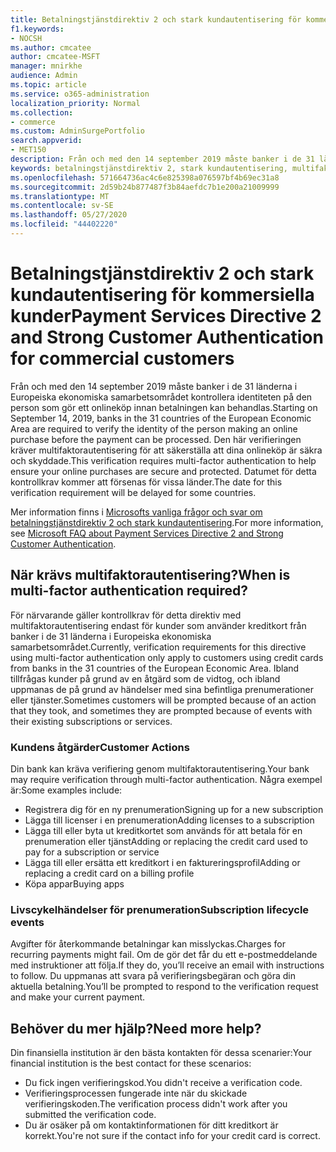 ```yaml
---
title: Betalningstjänstdirektiv 2 och stark kundautentisering för kommersiella kunder
f1.keywords:
- NOCSH
ms.author: cmcatee
author: cmcatee-MSFT
manager: mnirkhe
audience: Admin
ms.topic: article
ms.service: o365-administration
localization_priority: Normal
ms.collection:
- commerce
ms.custom: AdminSurgePortfolio
search.appverid:
- MET150
description: Från och med den 14 september 2019 måste banker i de 31 länderna i Europeiska ekonomiska samarbetsområdet kontrollera identiteten på den person som gör ett onlineköp innan betalningen kan behandlas.
keywords: betalningstjänstdirektiv 2, stark kundautentisering, multifaktorautentisering
ms.openlocfilehash: 571664736ac4c6e825398a076597bf4b69ec31a8
ms.sourcegitcommit: 2d59b24b877487f3b84aefdc7b1e200a21009999
ms.translationtype: MT
ms.contentlocale: sv-SE
ms.lasthandoff: 05/27/2020
ms.locfileid: "44402220"
---
```

# <a name="payment-services-directive-2-and-strong-customer-authentication-for-commercial-customers"></a><span data-ttu-id="6e1e4-104">Betalningstjänstdirektiv 2 och stark kundautentisering för kommersiella kunder</span><span class="sxs-lookup"><span data-stu-id="6e1e4-104">Payment Services Directive 2 and Strong Customer Authentication for commercial customers</span></span>

<span data-ttu-id="6e1e4-105">Från och med den 14 september 2019 måste banker i de 31 länderna i Europeiska ekonomiska samarbetsområdet kontrollera identiteten på den person som gör ett onlineköp innan betalningen kan behandlas.</span><span class="sxs-lookup"><span data-stu-id="6e1e4-105">Starting on September 14, 2019, banks in the 31 countries of the European Economic Area are required to verify the identity of the person making an online purchase before the payment can be processed.</span></span> <span data-ttu-id="6e1e4-106">Den här verifieringen kräver multifaktorautentisering för att säkerställa att dina onlineköp är säkra och skyddade.</span><span class="sxs-lookup"><span data-stu-id="6e1e4-106">This verification requires multi-factor authentication to help ensure your online purchases are secure and protected.</span></span> <span data-ttu-id="6e1e4-107">Datumet för detta kontrollkrav kommer att försenas för vissa länder.</span><span class="sxs-lookup"><span data-stu-id="6e1e4-107">The date for this verification requirement will be delayed for some countries.</span></span> 

<span data-ttu-id="6e1e4-108">Mer information finns i [Microsofts vanliga frågor och svar om betalningstjänstdirektiv 2 och stark kundautentisering](https://support.microsoft.com/help/4517854/microsoft-account-open-banking-customer-authentication).</span><span class="sxs-lookup"><span data-stu-id="6e1e4-108">For more information, see [Microsoft FAQ about Payment Services Directive 2 and Strong Customer Authentication](https://support.microsoft.com/help/4517854/microsoft-account-open-banking-customer-authentication).</span></span>

## <a name="when-is-multi-factor-authentication-required"></a><span data-ttu-id="6e1e4-109">När krävs multifaktorautentisering?</span><span class="sxs-lookup"><span data-stu-id="6e1e4-109">When is multi-factor authentication required?</span></span>

<span data-ttu-id="6e1e4-110">För närvarande gäller kontrollkrav för detta direktiv med multifaktorautentisering endast för kunder som använder kreditkort från banker i de 31 länderna i Europeiska ekonomiska samarbetsområdet.</span><span class="sxs-lookup"><span data-stu-id="6e1e4-110">Currently, verification requirements for this directive using multi-factor authentication only apply to customers using credit cards from banks in the 31 countries of the European Economic Area.</span></span> <span data-ttu-id="6e1e4-111">Ibland tillfrågas kunder på grund av en åtgärd som de vidtog, och ibland uppmanas de på grund av händelser med sina befintliga prenumerationer eller tjänster.</span><span class="sxs-lookup"><span data-stu-id="6e1e4-111">Sometimes customers will be prompted because of an action that they took, and sometimes they are prompted because of events with their existing subscriptions or services.</span></span>

### <a name="customer-actions"></a><span data-ttu-id="6e1e4-112">Kundens åtgärder</span><span class="sxs-lookup"><span data-stu-id="6e1e4-112">Customer Actions</span></span>

<span data-ttu-id="6e1e4-113">Din bank kan kräva verifiering genom multifaktorautentisering.</span><span class="sxs-lookup"><span data-stu-id="6e1e4-113">Your bank may require verification through multi-factor authentication.</span></span> <span data-ttu-id="6e1e4-114">Några exempel är:</span><span class="sxs-lookup"><span data-stu-id="6e1e4-114">Some examples include:</span></span>
- <span data-ttu-id="6e1e4-115">Registrera dig för en ny prenumeration</span><span class="sxs-lookup"><span data-stu-id="6e1e4-115">Signing up for a new subscription</span></span>
- <span data-ttu-id="6e1e4-116">Lägga till licenser i en prenumeration</span><span class="sxs-lookup"><span data-stu-id="6e1e4-116">Adding licenses to a subscription</span></span>
- <span data-ttu-id="6e1e4-117">Lägga till eller byta ut kreditkortet som används för att betala för en prenumeration eller tjänst</span><span class="sxs-lookup"><span data-stu-id="6e1e4-117">Adding or replacing the credit card used to pay for a subscription or service</span></span>
- <span data-ttu-id="6e1e4-118">Lägga till eller ersätta ett kreditkort i en faktureringsprofil</span><span class="sxs-lookup"><span data-stu-id="6e1e4-118">Adding or replacing a credit card on a billing profile</span></span>
- <span data-ttu-id="6e1e4-119">Köpa appar</span><span class="sxs-lookup"><span data-stu-id="6e1e4-119">Buying apps</span></span>

### <a name="subscription-lifecycle-events"></a><span data-ttu-id="6e1e4-120">Livscykelhändelser för prenumeration</span><span class="sxs-lookup"><span data-stu-id="6e1e4-120">Subscription lifecycle events</span></span>

<span data-ttu-id="6e1e4-121">Avgifter för återkommande betalningar kan misslyckas.</span><span class="sxs-lookup"><span data-stu-id="6e1e4-121">Charges for recurring payments might fail.</span></span> <span data-ttu-id="6e1e4-122">Om de gör det får du ett e-postmeddelande med instruktioner att följa.</span><span class="sxs-lookup"><span data-stu-id="6e1e4-122">If they do, you’ll receive an email with instructions to follow.</span></span> <span data-ttu-id="6e1e4-123">Du uppmanas att svara på verifieringsbegäran och göra din aktuella betalning.</span><span class="sxs-lookup"><span data-stu-id="6e1e4-123">You’ll be prompted to respond to the verification request and make your current payment.</span></span>

## <a name="need-more-help"></a><span data-ttu-id="6e1e4-124">Behöver du mer hjälp?</span><span class="sxs-lookup"><span data-stu-id="6e1e4-124">Need more help?</span></span>

<span data-ttu-id="6e1e4-125">Din finansiella institution är den bästa kontakten för dessa scenarier:</span><span class="sxs-lookup"><span data-stu-id="6e1e4-125">Your financial institution is the best contact for these scenarios:</span></span>
- <span data-ttu-id="6e1e4-126">Du fick ingen verifieringskod.</span><span class="sxs-lookup"><span data-stu-id="6e1e4-126">You didn't receive a verification code.</span></span>  
- <span data-ttu-id="6e1e4-127">Verifieringsprocessen fungerade inte när du skickade verifieringskoden.</span><span class="sxs-lookup"><span data-stu-id="6e1e4-127">The verification process didn't work after you submitted the verification code.</span></span>
- <span data-ttu-id="6e1e4-128">Du är osäker på om kontaktinformationen för ditt kreditkort är korrekt.</span><span class="sxs-lookup"><span data-stu-id="6e1e4-128">You're not sure if the contact info for your credit card is correct.</span></span>
